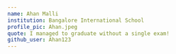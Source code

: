 ```yaml
---
name: Ahan Malli
institution: Bangalore International School
profile_pic: Ahan.jpeg
quote: I managed to graduate without a single exam!
github_user: Ahan123
---
```

